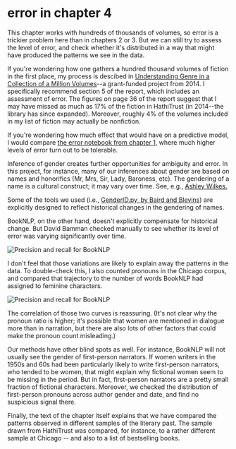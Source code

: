 error in chapter 4
================

This chapter works with hundreds of thousands of volumes, so error is a trickier problem here than in chapters 2 or 3. But we can still try to assess the level of error, and check whether it's distributed in a way that might have produced the patterns we see in the data.

If you're wondering how one gathers a hundred thousand volumes of fiction in the first place, my process is descibed in [Understanding Genre in a Collection of a Million Volumes](https://figshare.com/articles/Understanding_Genre_in_a_Collection_of_a_Million_Volumes_Interim_Report/1281251)--a grant-funded project from 2014. I specifically recommend section 5 of the report, which includes an assessment of error. The figures on page 36 of the report suggest that I may have missed as much as 17% of the fiction in HathiTrust (in 2014--the library has since expanded). Moreover, roughly 4% of the volumes included in my list of fiction may actually be nonfiction.

If you're wondering how much effect that would have on a predictive model, I would compare [the error notebook from chapter 1,](https://github.com/tedunderwood/horizon/blob/master/chapter1/error/errorinfigs3and4.ipynb) where much higher levels of error turn out to be tolerable.

Inference of gender creates further opportunities for ambiguity and error. In this project, for instance, many of our inferences about gender are based on names and honorifics (Mr, Mrs, Sir, Lady, Baroness, etc). The gendering of a name is a cultural construct; it may vary over time. See, e.g., [Ashley Wilkes.](https://en.wikipedia.org/wiki/Ashley_Wilkes)

Some of the tools we used (i.e., [GenderID.py, by Baird and Blevins](https://github.com/cblevins/Gender-ID-By-Time)) are explicitly designed to reflect historical changes in the gendering of names.

BookNLP, on the other hand, doesn't explicitly compensate for historical change. But David Bamman checked manually to see whether its level of error was varying significantly over time.

![Precision and recall for BookNLP](https://github.com/tedunderwood/character/blob/master/error/50years.jpg)

I don't feel that those variations are likely to explain away the patterns in the data. To double-check this, I also counted pronouns in the Chicago corpus, and compared that trajectory to the number of words BookNLP had assigned to feminine characters.

![Precision and recall for BookNLP](https://github.com/tedunderwood/character/blob/master/error/pronouncheck.jpeg)

The correlation of those two curves is reassuring. (It's not clear why the pronoun ratio is higher; it's possible that women are mentioned in dialogue more than in narration, but there are also lots of other factors that could make the pronoun count misleading.) 

Our methods have other blind spots as well. For instance, BookNLP will not usually see the gender of first-person narrators. If women writers in the 1950s and 60s had been particularly likely to write first-person narrators, who tended to be women, that might explain why fictional women seem to be missing in the period. But in fact, first-person narrators are a pretty small fraction of fictional characters. Moreover, we checked the distribution of first-person pronouns across author gender and date, and find no suspicious signal there.

Finally, the text of the chapter itself explains that we have compared the patterns observed in different samples of the literary past. The sample drawn from HathiTrust was compared, for instance, to a rather different sample at Chicago -- and also to a list of bestselling books.

